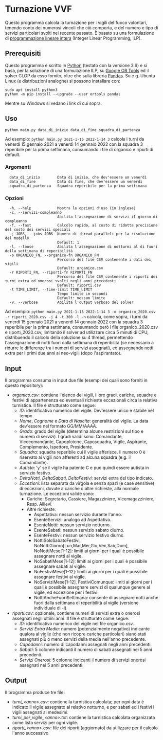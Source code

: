 # Turnazione VVF
Questo programma calcola la turnazione per i vigili del fuoco volontari, tenendo conto dei numerosi vincoli che ciò comporta, e del numero e tipo di servizi particolari svolti nel recente passato.
È basato su una formulazione di [programmazione lineare intera](https://it.wikipedia.org/wiki/Programmazione_lineare) (Integer Linear Programming, ILP).

## Prerequisiti
Questo programma è scritto in [Python](https://www.python.org/) (testato con la versione 3.6) e si basa, per la soluzione di una formulazione ILP, su [Google OR Tools](https://developers.google.com/optimization) ed il solver GLOP da esso fornito, oltre che sulla libreria [Pandas](https://pandas.pydata.org/).
Su e.g. Ubuntu Linux (e distribuzioni analoghe) si possono installare con:
```
sudo apt install python3
python -m pip install --upgrade --user ortools pandas
```
Mentre su Windows si vedano i link di cui sopra.

## Uso
```
python main.py data_di_inizio data_di_fine squadra_di_partenza 
```
Ad esempio: `python main.py 2021-1-15 2022-1-14 3` calcola i turni da venerdì 15 gennaio 2021 a venerdì 14 gennaio 2022 con la squadra 3 reperibile per la prima settimana, consumando i file di organico e riporti di default.

### Argomenti
```
  data_di_inizio        Data di inizio, che dev'essere un venerdì
  data_di_fine          Data di fine, che dev'essere un venerdì
  squadra_di_partenza   Squadra reperibile per la prima settimana
```

### Opzioni
```
  -h, --help            Mostra le opzioni d'uso (in inglese)
  -c, --servizi-compleanno
                        Abilita l'assegnazione di servizi il giorno di compleanno
  -f, --fast            Calcolo rapido, al costo di ridotta precisione del costo dei servizi speciali
  -j JOBS, --jobs JOBS  Numero di thread paralleli per la risoluzione del modello
                        Default: 1
  -l, --loose           Abilita l'assegnazione di notturni al di fuori della settimana di reperibilità
  -o ORGANICO_FN, --organico-fn ORGANICO_FN
                        Percorso del file CSV contenente i dati dei vigili
                        Default: organico.csv
  -r RIPORTI_FN, --riporti-fn RIPORTI_FN
                        Percorso del file CSV contenente i riporti dei turni extra od onerosi svolti negli anni precedenti
                        Default: riporti.csv
  -t TIME_LIMIT, --time-limit TIME_LIMIT
                        Tempo limite in secondi
                        Default: nessun limite
  -v, --verbose         Abilita l'output verboso del solver
```
Ad esempio: `python main.py 2021-1-15 2022-1-14 3 -o organico_2020.csv -r riporti_2020.csv -j 4 -t 300 -l -n` calcola, come sopra, i turni da venerdì 15 gennaio 2021 a venerdì 14 gennaio 2022 con la squadra 3 reperibile per la prima settimana, consumando però i file organico_2020.csv e riporti_2020.csv, limitando il solver ad utilizzare circa 5 minuti di CPU, distribuendo il calcolo della soluzione su 4 thread, permettendo l'assegnazione di notti fuori dalla settimana di reperibilità (se necessario a ridurre le differenze tra i numeri di servizi assegnati), ed assegnando notti extra per i primi due anni ai neo-vigili (dopo l'aspirantato).

## Input
Il programma consuma in input due file (esempi dei quali sono forniti in questo repository):
* *organico.csv*: contiene l'elenco dei vigili, i loro gradi, cariche, squadre e festivi di appartenenza ed eventuali richieste eccezionali circa la relativa turnistica. Il file è strutturato come segue:
	* *ID*: identificativo numerico del vigile. Dev'essere unico e stabile nel tempo.
	* *Nome*, *Cognome* e *Data di Nascita*: generalità del vigile. La data dev'essere nel formato GG/MM/AAAA.
	* *Grado*: grado del vigile (determina alcune restrizioni sul tipo e numero di servizi). I gradi validi sono: Comandante, Vicecomandante, Capoplotone, Caposquadra, Vigile, Aspirante, Complemento, Ispettore, Presidente.
	* *Squadra*: squadra reperibile cui il vigile afferisce. Il numero 0 è riservato ai vigili non afferenti ad alcuna squadra (e.g. il Comandante).
	* *Autista*: 'y' se il vigile ha patente C e può quindi essere autista in servizio festivo.
	* *DeltaNotti, DeltaSabati, DeltaFestivi*: servizi extra del tipo indicato.
	* *Eccezioni*: lista separata da virgola e senza spazi (e case sensitive) di eccezioni, dovute a cariche o altre richieste, alla normale turnazione. Le eccezioni valide sono:
		* Cariche: Segretario, Cassiere, Magazziniere, Vicemagazziniere, Resp. Allievi.
		* Altre richieste: 
			* Aspettativa: nessun servizio durante l'anno.
			* EsenteServizi: analogo ad Aspettativa.
			* EsenteNotti: nessun servizio notturno.
			* EsenteSabati: nessun servizio sabato diurno.
			* EsenteFestivi: nessun servizio festivo diurno.
			* NottiSoloSabatoFestivi, NoNottiGiorno\[Lun,Mar,Mer,Gio,Ven,Sab,Dom\], NoNottiMese\[1-12\]: limiti ai giorni per i quali è possibile assegnare notti al vigile.
            * NoSabatiMese\[1-12\]: limiti ai giorni per i quali è possibile assegnare sabati al vigile.
            * NoFestiviMese\[1-12\]: limiti ai giorni per i quali è possibile assegnare festivi al vigile.
			* NoServiziMese\[1-12\], FestiviComunque: limiti ai giorni per i quali è possibile assegnare servizi di qualunque genere al vigile, ed eccezione per i festivi.
			* NottiAncheFuoriSettimana: consente di assegnare notti anche fuori dalla settimana di reperibilità al vigile (versione individuale di -l).
* *riporti.csv*: opzionale, contiene numeri di servizi extra o onerosi assegnati negli ultimi anni. Il file è strutturato come segue:
	* *ID*: identificativo numerico del vigile nel file organico.csv.
	* *Servizi Extra Media*: numero (potenzialmente negativo) indicante qualora al vigile (che non ricopre cariche particolari) siano stati assegnati più o meno servizi della media nell'anno precedente.
	* *Capodanni*: numero di capodanni assegnati negli anni precedenti.
	* *Sabati*: 5 colonne indicanti il numero di sabati assegnati nei 5 anni precedenti.
	* *Servizi Onerosi*: 5 colonne indicanti il numero di servizi onerosi assegnati nei 5 anni precedenti.

## Output
Il programma produce tre file:
* *turni_&lt;anno&gt;.csv*: contiene la turnistica calcolata; per ogni data è indicato il vigile assegnato al relativo notturno, e per sabati ed i festivi i vigili assegnati ai medesimi.
* *turni_per_vigile_&lt;anno&gt;.txt*: contiene la turnistica calcolata organizzata come lista servizi per ogni vigile.
* *riporti_&lt;anno&gt;.csv*: file dei riporti (aggiornato) da utilizzare per il calcolo l'anno successivo.